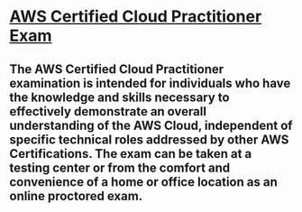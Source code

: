 # [AWS Certified Cloud Practitioner Exam](https://aws.amazon.com/certification/certified-cloud-practitioner/)

## The AWS Certified Cloud Practitioner examination is intended for individuals who have the knowledge and skills necessary to effectively demonstrate an overall understanding of the AWS Cloud, independent of specific technical roles addressed by other AWS Certifications. The exam can be taken at a testing center or from the comfort and convenience of a home or office location as an online proctored exam.
